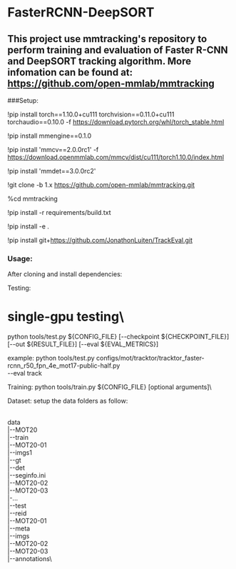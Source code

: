 # FasterRCNN-DeepSORT


## This project use mmtracking's repository to perform training and evaluation of Faster R-CNN and DeepSORT tracking algorithm. More infomation can be found at: https://github.com/open-mmlab/mmtracking

###Setup:

!pip install torch==1.10.0+cu111 torchvision==0.11.0+cu111 torchaudio==0.10.0 -f https://download.pytorch.org/whl/torch_stable.html

!pip install mmengine==0.1.0

!pip install 'mmcv==2.0.0rc1' -f https://download.openmmlab.com/mmcv/dist/cu111/torch1.10.0/index.html

!pip install 'mmdet==3.0.0rc2'

!git clone -b 1.x https://github.com/open-mmlab/mmtracking.git

%cd mmtracking

!pip install -r requirements/build.txt

!pip install -e .

!pip install git+https://github.com/JonathonLuiten/TrackEval.git

### Usage:
After cloning and install dependencies:

Testing:
# single-gpu testing\
python tools/test.py ${CONFIG_FILE} [--checkpoint ${CHECKPOINT_FILE}] [--out ${RESULT_FILE}] [--eval ${EVAL_METRICS}]

example:
python tools/test.py configs/mot/tracktor/tracktor_faster-rcnn_r50_fpn_4e_mot17-public-half.py \
    --eval track

Training: 
python tools/train.py ${CONFIG_FILE} [optional arguments]\\

Dataset:
setup the data folders as follow:

\
data\
|--MOT20\
    |--train\
        |--MOT20-01\
              |--imgs1\
              |--gt\
              |--det\
              |--seginfo.ini\
        |--MOT20-02\
        |--MOT20-03\
        |-...\
    |--test\
    |--reid\
        |--MOT20-01\
              |--meta\
              |--imgs\
        |--MOT20-02\
        |--MOT20-03\
    |--annotations\
